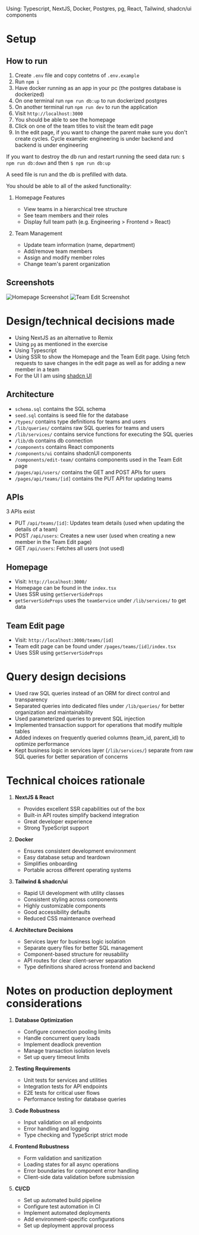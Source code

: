 Using: Typescript, NextJS, Docker, Postgres, pg, React, Tailwind, shadcn/ui components


# Setup

## How to run
1. Create `.env` file and copy contetns of `.env.example`
2. Run `npm i`
3. Have docker running as an app in your pc (the postgres database is dockerized)
4. On one terminal run `npm run db:up` to run dockerized postgres
5. On another terminal run `npm run dev` to run the application
6. Visit `http://localhost:3000`
7. You should be able to see the homepage
8. Click on one of the team titles to visit the team edit page
9. In the edit page, if you want to change the parent make sure you don't create cycles. Cycle example: engineering is under backend and backend is under engineering

If you want to destroy the db run and restart running the seed data run: `$ npm run db:down` and then `$ npm run db:up`

A seed file is run and the db is prefilled with data.

You should be able to all of the asked functionality:
1. Homepage Features
   - View teams in a hierarchical tree structure
   - See team members and their roles
   - Display full team path (e.g. Engineering > Frontend > React)

2. Team Management
   - Update team information (name, department)
   - Add/remove team members
   - Assign and modify member roles
   - Change team's parent organization

## Screenshots
![Homepage Screenshot](./screenshot-homepage.png)
![Team Edit Screenshot](./screenshot-team-edit.png)


# Design/technical decisions made
* Using NextJS as an alternative to Remix
* Using `pg` as mentioned in the exercise
* Using Typescript
* Using SSR to show the Homepage and the Team Edit page. Using fetch requests to save changes in the edit page as well as for adding a new member in a team
* For the UI I am using [shadcn UI](https://ui.shadcn.com/)

## Architecture
* `schema.sql` contains the SQL schema
* `seed.sql` contains is seed file for the database
* `/types/` contains type definitions for teams and users
* `/lib/queries/` contains raw SQL queries for teams and users
* `/lib/services/` contains service functions for executing the SQL queries
* `/lib/db` contains db connection
* `/components` contains React components
* `/components/ui` contains shadcnUI components
* `/components/edit-team/` contains components used in the Team Edit page
* `/pages/api/users/` contains the GET and POST APIs for users
* `/pages/api/teams/[id]` contains the PUT API for updating teams

## APIs
3 APIs exist
* PUT `/api/teams/[id]`: Updates team details (used when updating the details of a team) 
* POST `/api/users`: Creates a new user (used when creating a new member in the Team Edit page)
* GET `/api/users`: Fetches all users (not used)

## Homepage
* Visit: `http://localhost:3000/`
* Homepage can be found in the `index.tsx`
* Uses SSR using `getServerSideProps`
* `getServerSideProps` uses the `teamService` under `/lib/services/` to get data

## Team Edit page
* Visit: `http://localhost:3000/teams/[id]`
* Team edit page can be found under `/pages/teams/[id]/index.tsx`
* Uses SSR using `getServerSideProps`

# Query design decisions
* Used raw SQL queries instead of an ORM for direct control and transparency
* Separated queries into dedicated files under `/lib/queries/` for better organization and maintainability
* Used parameterized queries to prevent SQL injection
* Implemented transaction support for operations that modify multiple tables
* Added indexes on frequently queried columns (team_id, parent_id) to optimize performance
* Kept business logic in services layer (`/lib/services/`) separate from raw SQL queries for better separation of concerns


# Technical choices rationale

1. **NextJS & React**
   - Provides excellent SSR capabilities out of the box
   - Built-in API routes simplify backend integration
   - Great developer experience
   - Strong TypeScript support

2. **Docker**
   - Ensures consistent development environment
   - Easy database setup and teardown
   - Simplifies onboarding 
   - Portable across different operating systems

3. **Tailwind & shadcn/ui**
   - Rapid UI development with utility classes
   - Consistent styling across components
   - Highly customizable components
   - Good accessibility defaults
   - Reduced CSS maintenance overhead

4. **Architecture Decisions**
   - Services layer for business logic isolation
   - Separate query files for better SQL management
   - Component-based structure for reusability
   - API routes for clear client-server separation
   - Type definitions shared across frontend and backend


# Notes on production deployment considerations

1. **Database Optimization**
   - Configure connection pooling limits
   - Handle concurrent query loads
   - Implement deadlock prevention
   - Manage transaction isolation levels
   - Set up query timeout limits

2. **Testing Requirements**
   - Unit tests for services and utilities
   - Integration tests for API endpoints
   - E2E tests for critical user flows
   - Performance testing for database queries

3. **Code Robustness**
   - Input validation on all endpoints
   - Error handling and logging
   - Type checking and TypeScript strict mode

4. **Frontend Robustness**
   - Form validation and sanitization
   - Loading states for all async operations
   - Error boundaries for component error handling
   - Client-side data validation before submission

5. **CI/CD**
   - Set up automated build pipeline
   - Configure test automation in CI
   - Implement automated deployments
   - Add environment-specific configurations
   - Set up deployment approval process